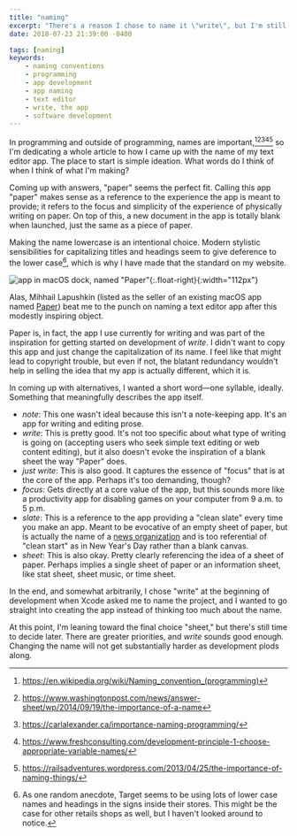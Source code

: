 ```yaml
---
title: "naming"
excerpt: "There's a reason I chose to name it \"write\", but I'm still having second thoughts."
date: 2018-07-23 21:39:00 -0400

tags: [naming]
keywords:
    - naming conventions
    - programming
    - app development
    - app naming
    - text editor
    - write, the app
    - software development
---
```


In programming and outside of programming, names are important,[^1][^2][^3][^4][^5] so I'm dedicating a whole article to how I came up with the name of my text editor app. The place to start is simple ideation. What words do I think of when I think of what I'm making?

Coming up with answers, "paper" seems the perfect fit. Calling this app "paper" makes sense as a reference to the experience the app is meant to provide; it refers to the focus and simplicity of the experience of physically writing on paper. On top of this, a new document in the app is totally blank when launched, just the same as a piece of paper.

Making the name lowercase is an intentional choice. Modern stylistic sensibilities for capitalizing titles and headings seem to give deference to the lower case[^Target], which is why I have made that the standard on my website.

![app in macOS dock, named "Paper"][name taken]{:.float-right}{:width="112px"}

Alas, Mihhail Lapushkin (listed as the seller of an existing macOS app named [Paper]) beat me to the punch on naming a text editor app after this modestly inspiring object.

Paper is, in fact, the app I use currently for writing and was part of the inspiration for getting started on development of *write*. I didn't want to copy this app and just change the capitalization of its name. I feel like that might lead to copyright trouble, but even if not, the blatant redundancy wouldn't help in selling the idea that my app is actually different, which it is.

In coming up with alternatives, I wanted a short word—one syllable, ideally. Something that meaningfully describes the app itself.

- *note*: This one wasn't ideal because this isn't a note-keeping app. It's an app for writing and editing prose.
- *write*: This is pretty good. It's not too specific about what type of writing is going on (accepting users who seek simple text editing or web content editing), but it also doesn't evoke the inspiration of a blank sheet the way "Paper" does.
- *just write*: This is also good. It captures the essence of "focus" that is at the core of the app. Perhaps it's too demanding, though?
- *focus*: Gets directly at a core value of the app, but this sounds more like a productivity app for disabling games on your computer from 9 a.m. to 5 p.m.
- *slate*: This is a reference to the app providing a "clean slate" every time you make an app. Meant to be evocative of an empty sheet of paper, but is actually the name of a [news organization][Slate] and is too referential of "clean start" as in New Year's Day rather than a blank canvas.
- *sheet*: This is also okay. Pretty clearly referencing the idea of a sheet of paper. Perhaps implies a single sheet of paper or an information sheet, like stat sheet, sheet music, or time sheet.

In the end, and somewhat arbitrarily, I chose "write" at the beginning of development when Xcode asked me to name the project, and I wanted to go straight into creating the app instead of thinking too much about the name.

At this point, I'm leaning toward the final choice "sheet," but there's still time to decide later. There are greater priorities, and *write* sounds good enough. Changing the name will not get substantially harder as development plods along.


[name taken]: https://s3.amazonaws.com/carterpape-assets/paper-taken.png
[Paper]: https://www.papereditor.app
[Slate]: https://slate.com

[^1]: <https://en.wikipedia.org/wiki/Naming_convention_(programming)>
[^2]: <https://www.washingtonpost.com/news/answer-sheet/wp/2014/09/19/the-importance-of-a-name>
[^3]: <https://carlalexander.ca/importance-naming-programming/>
[^4]: <https://www.freshconsulting.com/development-principle-1-choose-appropriate-variable-names/>
[^5]: <https://railsadventures.wordpress.com/2013/04/25/the-importance-of-naming-things/>

[^Target]: As one random anecdote, Target seems to be using lots of lower case names and headings in the signs inside their stores. This might be the case for other retails shops as well, but I haven't looked around to notice.

